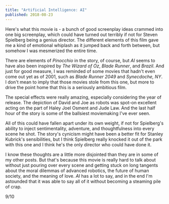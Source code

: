 ```yaml
---
title: "Artificial Intelligence: AI"
published: 2018-08-23
---
```


Here's what this movie is - a bunch of good screenplay ideas crammed into one big screenplay, which could have turned out terribly if not for Steven Spielberg being a genius director. The different elements of this film gave me a kind of emotional whiplash as it jumped back and forth between, but somehow I was mesmerized the entire time.

There are elements of _Pinocchio_ in the story, of course, but _AI_ seems to have also been inspired by _The Wizard of Oz_, _Blade Runner_, and _Brazil_. And just for good measure, I was reminded of some movies that hadn't even come out yet as of 2001, such as _Blade Runner 2049_ and _Synecdoche, NY_. I don't mean to imply that those movies stole from this one, but more to drive the point home that this is a seriously ambitious film.

The special effects were really amazing, especially considering the year of release. The depiction of David and Joe as robots was spot-on excellent acting on the part of Haley Joel Osment and Jude Law. And the last half hour of the story is some of the ballsiest moviemaking I've ever seen.

All of this could have fallen apart under its own weight, if not for Spielberg's ability to inject sentimentality, adventure, and thoughtfulness into every scene he shot. The story's cynicism might have been a better fit for Stanley Kubrick's sensibilities, but I think Spielberg really knocked it out of the park with this one and I think he's the only director who could have done it.

I know these thoughts are a little more disjointed than they are in some of my other posts. But that's because this movie is really hard to talk about without just pouring over every scene and getting stuck on long tangents about the moral dilemmas of advanced robotics, the future of human society, and the meaning of love. _AI_ has a lot to say, and in the end I'm astounded that it was able to say all of it without becoming a steaming pile of crap.

9/10

